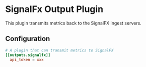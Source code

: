 # SignalFx Output Plugin

This plugin transmits metrics back to the SignalFX ingest servers.

## Configuration
```toml
# A plugin that can transmit metrics to SignalFX
[[outputs.signalfx]]
  api_token = xxx
```